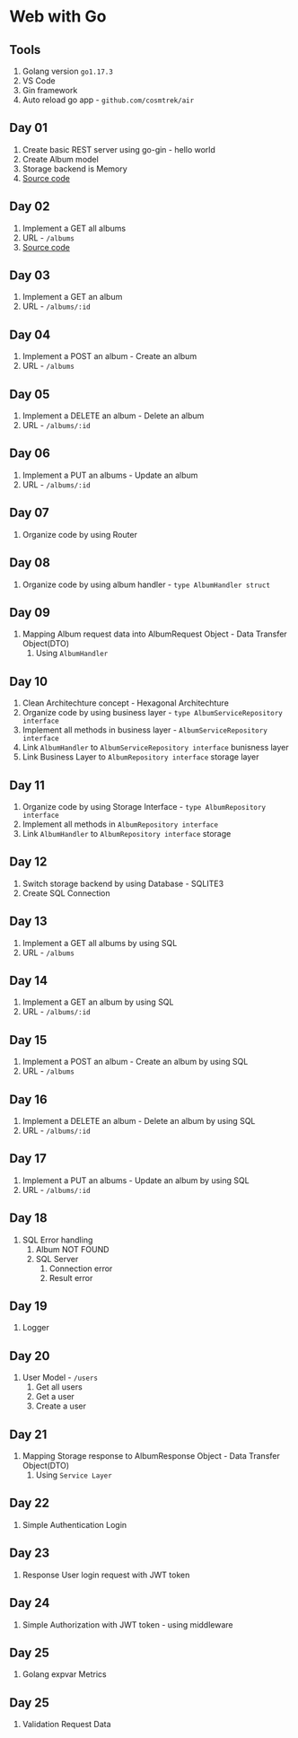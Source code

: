 # Web with Go

## Tools
1. Golang version `go1.17.3`
2. VS Code
3. Gin framework
4. Auto reload go app - `github.com/cosmtrek/air`

## Day 01
1. Create basic REST server using go-gin - hello world
2. Create Album model
3. Storage backend is Memory
4. [Source code](day-01/main.go)

## Day 02
1. Implement a GET all albums
2. URL - `/albums`
3. [Source code](day-02/main.go)

## Day 03
1. Implement a GET an album
2. URL - `/albums/:id`

## Day 04
1. Implement a POST an album - Create an album
2. URL - `/albums`

## Day 05
1. Implement a DELETE an album - Delete an album
2. URL - `/albums/:id`

## Day 06
1. Implement a PUT an albums - Update an album
2. URL - `/albums/:id`

## Day 07
1. Organize code by using Router

## Day 08
1. Organize code by using album handler - `type AlbumHandler struct`

## Day 09
1. Mapping Album request data into AlbumRequest Object - Data Transfer Object(DTO)
   1. Using `AlbumHandler`

## Day 10
1. Clean Architechture concept - Hexagonal Architechture
2. Organize code by using business layer - `type AlbumServiceRepository interface`
3. Implement all methods in business layer - `AlbumServiceRepository interface`
4. Link `AlbumHandler` to `AlbumServiceRepository interface` bunisness layer
5. Link Business Layer to `AlbumRepository interface` storage layer

## Day 11
1. Organize code by using Storage Interface - `type AlbumRepository interface`
2. Implement all methods in `AlbumRepository interface`
3. Link `AlbumHandler` to `AlbumRepository interface` storage

## Day 12
1. Switch storage backend by using Database - SQLITE3
2. Create SQL Connection

## Day 13
1. Implement a GET all albums by using SQL
2. URL - `/albums`

## Day 14
1. Implement a GET an album by using SQL
2. URL - `/albums/:id`

## Day 15
1. Implement a POST an album - Create an album by using SQL
2. URL - `/albums`

## Day 16
1. Implement a DELETE an album - Delete an album by using SQL
2. URL - `/albums/:id`

## Day 17
1. Implement a PUT an albums - Update an album by using SQL
2. URL - `/albums/:id`

## Day 18
1. SQL Error handling
   1. Album NOT FOUND
   2. SQL Server
      1. Connection error
      2. Result error

## Day 19
1. Logger

## Day 20
1. User Model - `/users`
   1. Get all users
   1. Get a user
   2. Create a user

## Day 21
1. Mapping Storage response to AlbumResponse Object - Data Transfer Object(DTO)
   1. Using `Service Layer`

## Day 22
1. Simple Authentication Login

## Day 23
1. Response User login request with JWT token

## Day 24
1. Simple Authorization with JWT token - using middleware

## Day 25
1. Golang expvar Metrics

## Day 25
1. Validation Request Data